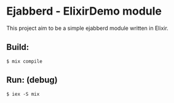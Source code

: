 Ejabberd - ElixirDemo module
============================

This project aim to be a simple ejabberd module written in Elixir.

Build:
------

`$ mix compile`

Run: (debug)
------------
`$ iex -S mix` 